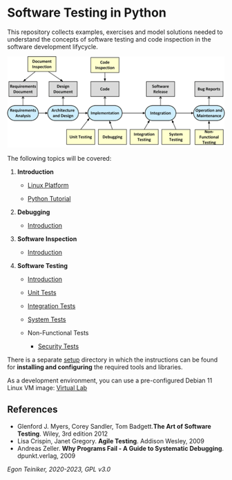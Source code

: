 # Software Testing in Python

This repository collects examples, exercises and model solutions needed to understand 
the concepts of software testing and code inspection in the software development lifycycle. 

![Testing in the SDL](introduction/figures/TestingInTheSDLC.png)

The following topics will be covered:

1. **Introduction**
    * [Linux Platform](introduction/linux)

    * [Python Tutorial](introduction/python)
    
2. **Debugging**
    * [Introduction](debugging)

3. **Software Inspection**
    * [Introduction](inspection)

4. **Software Testing**
    * [Introduction](testing)
    
    * [Unit Tests](testing/unittests)

    * [Integration Tests](testing/integrationtests)

    * [System Tests](testing/systemtests)

    * Non-Functional Tests
        * [Security Tests](https://github.com/teiniker/teiniker-lectures-securitytesting)



There is a separate [setup](setup) directory in which the instructions can be found for **installing and configuring** the required tools and libraries.

As a development environment, you can use a pre-configured Debian 11 Linux VM image: 
[Virtual Lab](https://drive.google.com/drive/folders/1AzsF4Mvh1HJ8k6OW5W5hQ5CF0HdqA51l)

## References
* Glenford J. Myers, Corey Sandler, Tom Badgett.**The Art of Software Testing**. Wiley, 3rd edition 2012
* Lisa Crispin, Janet Gregory. **Agile Testing**. Addison Wesley, 2009
* Andreas Zeller. **Why Programs Fail - A Guide to Systematic Debugging**. dpunkt.verlag, 2009

 
*Egon Teiniker, 2020-2023, GPL v3.0*

